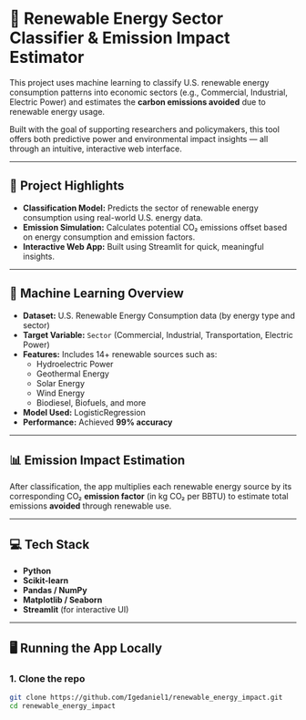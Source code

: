 # 🌱 Renewable Energy Sector Classifier & Emission Impact Estimator

This project uses machine learning to classify U.S. renewable energy consumption patterns into economic sectors (e.g., Commercial, Industrial, Electric Power) and estimates the **carbon emissions avoided** due to renewable energy usage.

Built with the goal of supporting researchers and policymakers, this tool offers both predictive power and environmental impact insights — all through an intuitive, interactive web interface.

---

## 🚀 Project Highlights

- **Classification Model:** Predicts the sector of renewable energy consumption using real-world U.S. energy data.
- **Emission Simulation:** Calculates potential CO₂ emissions offset based on energy consumption and emission factors.
- **Interactive Web App:** Built using Streamlit for quick, meaningful insights.

---

## 🧠 Machine Learning Overview

- **Dataset:** U.S. Renewable Energy Consumption data (by energy type and sector)
- **Target Variable:** `Sector` (Commercial, Industrial, Transportation, Electric Power)
- **Features:** Includes 14+ renewable sources such as:
  - Hydroelectric Power
  - Geothermal Energy
  - Solar Energy
  - Wind Energy
  - Biodiesel, Biofuels, and more
- **Model Used:** LogisticRegression
- **Performance:** Achieved **99% accuracy**

---

## 📊 Emission Impact Estimation

After classification, the app multiplies each renewable energy source by its corresponding CO₂ **emission factor** (in kg CO₂ per BBTU) to estimate total emissions **avoided** through renewable use.

---

## 💻 Tech Stack

- **Python**
- **Scikit-learn**
- **Pandas / NumPy**
- **Matplotlib / Seaborn**
- **Streamlit** (for interactive UI)

---

## 🖥️ Running the App Locally

### 1. Clone the repo

```bash
git clone https://github.com/Igedaniel1/renewable_energy_impact.git
cd renewable_energy_impact
